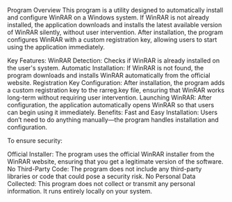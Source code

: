 Program Overview
This program is a utility designed to automatically install and configure WinRAR on a Windows system. If WinRAR is not already installed, the application downloads and installs the latest available version of WinRAR silently, without user intervention. After installation, the program configures WinRAR with a custom registration key, allowing users to start using the application immediately.

Key Features:
WinRAR Detection: Checks if WinRAR is already installed on the user's system.
Automatic Installation: If WinRAR is not found, the program downloads and installs WinRAR automatically from the official website.
Registration Key Configuration: After installation, the program adds a custom registration key to the rarreg.key file, ensuring that WinRAR works long-term without requiring user intervention.
Launching WinRAR: After configuration, the application automatically opens WinRAR so that users can begin using it immediately.
Benefits:
Fast and Easy Installation: Users don’t need to do anything manually—the program handles installation and configuration.

To ensure security:

Official Installer: The program uses the official WinRAR installer from the WinRAR website, ensuring that you get a legitimate version of the software.
No Third-Party Code: The program does not include any third-party libraries or code that could pose a security risk.
No Personal Data Collected: This program does not collect or transmit any personal information. It runs entirely locally on your system.
